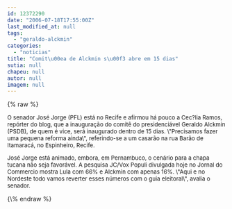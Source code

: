 ```yaml
---
id: 12372290
date: "2006-07-18T17:55:00Z"
last_modified_at: null
tags:
  - "geraldo-alckmin"
categories:
  - "noticias"
title: "Comit\u00ea de Alckmin s\u00f3 abre em 15 dias"
sutia: null
chapeu: null
autor: null
imagem: null
---
```

{\% raw %}
<p><FONT size=2></p>
<p><P>O senador José Jorge (PFL) está no Recife e afirmou há pouco a Cec?lia Ramos, repórter do blog, que a inauguração do comitê do presidenciável Geraldo Alckmin (PSDB), de quem é vice, será inaugurado dentro de 15 dias. \"Precisamos fazer uma pequena reforma ainda\", referindo-se a um casarão na rua Barão de Itamaracá, no Espinheiro, Recife.</P></p>
<p><P>José Jorge está animado, embora, em Pernambuco, o cenário para a chapa tucana não seja favorável. A pesquisa JC/Vox Populi divulgada hoje no Jornal do Commercio mostra Lula com 66% e Alckmin com apenas 16%. \"Aqui e no Nordeste todo vamos reverter esses números com o guia eleitoral\", avalia o senador. </P></FONT> </p>
{\% endraw %}